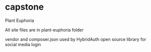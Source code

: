 # capstone
Plant Euphoria

All site files are in plant-euphoria folder

vendor and composer.json used by HybridAuth open source library for social media login 
